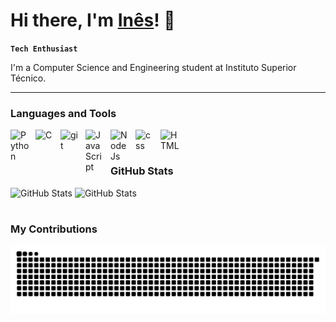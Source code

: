 # Hi there, I'm [Inês](https://github.com/inesiscosta)! 👋

**`Tech Enthusiast`**

I'm a Computer Science and Engineering student at Instituto Superior Técnico.

---

### Languages and Tools

<img align="left" alt="Python" width="30px" style="padding-right:10px;" src="https://cdn.jsdelivr.net/gh/devicons/devicon@latest/icons/python/python-original.svg"/>
<img align="left" alt="C" width="30px" style="padding-right:10px;" src="https://cdn.jsdelivr.net/gh/devicons/devicon@latest/icons/c/c-original.svg"/>
<img align="left" alt="git" width="30px" style="padding-right:10px;" src="https://cdn.jsdelivr.net/gh/devicons/devicon@latest/icons/git/git-original.svg"/>
<img align="left" alt="JavaScript" width="30px" style="padding-right:10px;" src="https://cdn.jsdelivr.net/gh/devicons/devicon@latest/icons/javascript/javascript-original.svg"/>
<img align="left" alt="NodeJs" width="30px" style="padding-right:10px;" src="https://cdn.jsdelivr.net/gh/devicons/devicon@latest/icons/nodejs/nodejs-original-wordmark.svg"/>
<img align="left" alt="css" width="30px" style="padding-right:10px;" src="https://cdn.jsdelivr.net/gh/devicons/devicon@latest/icons/css3/css3-plain.svg"/>
<img align="left" alt="HTML" width="30px" style="padding-right:10px;" src="https://cdn.jsdelivr.net/gh/devicons/devicon@latest/icons/html5/html5-plain.svg"/>
<br />

#

### GitHub Stats
![GitHub Stats](https://github-readme-stats.vercel.app/api?username=inesiscosta&show_icons=true&theme=default#gh-light-mode-only)
![GitHub Stats](https://github-readme-stats.vercel.app/api?username=inesiscosta&show_icons=true&theme=dark#gh-dark-mode-only)

#

### My Contributions
<img alt="snake eating my contributions" src="https://raw.githubusercontent.com/inesiscosta/inesiscosta/output/github-contribution-grid-snake.svg"/>
